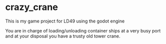 # crazy_crane
This is my game project for LD49 using the godot engine

You are in charge of loading/unloading container ships at a very busy port and at your disposal you have a trusty old tower crane.
